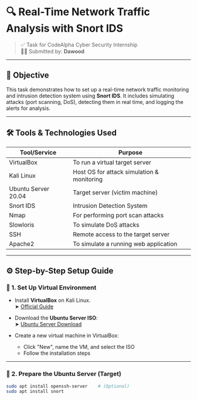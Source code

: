 # 🔍 Real-Time Network Traffic Analysis with Snort IDS

> ✅ Task for CodeAlpha Cyber Security Internship  
> 🧑‍💻 Submitted by: **Dawood**

---

## 🎯 Objective

This task demonstrates how to set up a real-time network traffic monitoring and intrusion detection system using **Snort IDS**. It includes simulating attacks (port scanning, DoS), detecting them in real time, and logging the alerts for analysis.

---

## 🛠️ Tools & Technologies Used

| Tool/Service        | Purpose                                      |
|---------------------|----------------------------------------------|
| VirtualBox          | To run a virtual target server               |
| Kali Linux          | Host OS for attack simulation & monitoring   |
| Ubuntu Server 20.04 | Target server (victim machine)               |
| Snort IDS           | Intrusion Detection System                   |
| Nmap                | For performing port scan attacks             |
| Slowloris           | To simulate DoS attacks                      |
| SSH                 | Remote access to the target server           |
| Apache2             | To simulate a running web application        |

---

## ⚙️ Step-by-Step Setup Guide

### 🔸 1. Set Up Virtual Environment
- Install **VirtualBox** on Kali Linux.  
  ➤ [Official Guide](https://www.kali.org/docs/virtualization/install-virtualbox-host/)

- Download the **Ubuntu Server ISO**:  
  ➤ [Ubuntu Server Download](https://ubuntu.com/download/server)

- Create a new virtual machine in VirtualBox:
  - Click "New", name the VM, and select the ISO
  - Follow the installation steps

---

### 🔸 2. Prepare the Ubuntu Server (Target)
```bash
sudo apt install openssh-server    # (Optional)
sudo apt install snort
